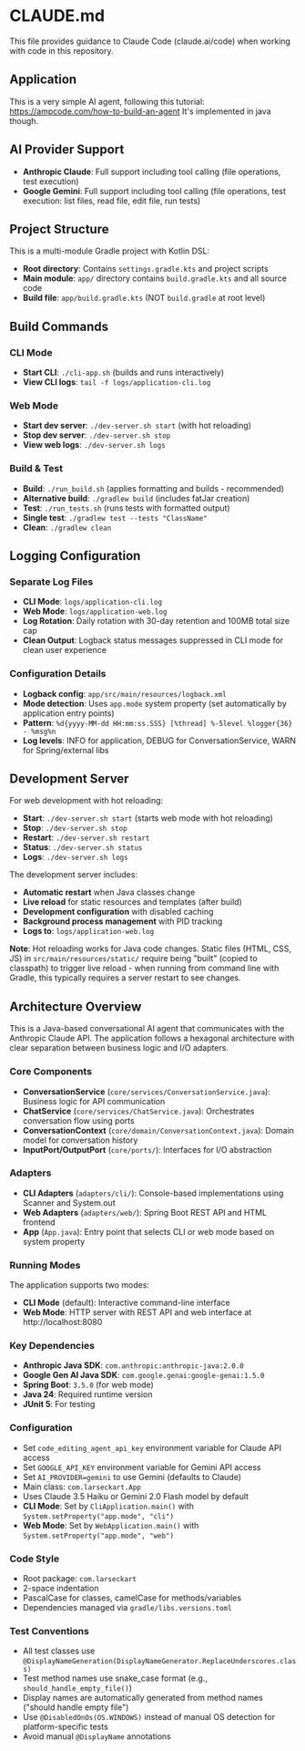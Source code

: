 # CLAUDE.md

This file provides guidance to Claude Code (claude.ai/code) when working with code in this repository.

## Application

This is a very simple AI agent, following this tutorial: https://ampcode.com/how-to-build-an-agent
It's implemented in java though.

## AI Provider Support
- **Anthropic Claude**: Full support including tool calling (file operations, test execution)
- **Google Gemini**: Full support including tool calling (file operations, test execution: list files, read file, edit file, run tests)


## Project Structure

This is a multi-module Gradle project with Kotlin DSL:
- **Root directory**: Contains `settings.gradle.kts` and project scripts
- **Main module**: `app/` directory contains `build.gradle.kts` and all source code
- **Build file**: `app/build.gradle.kts` (NOT `build.gradle` at root level)

## Build Commands

### CLI Mode
- **Start CLI**: `./cli-app.sh` (builds and runs interactively)
- **View CLI logs**: `tail -f logs/application-cli.log`

### Web Mode  
- **Start dev server**: `./dev-server.sh start` (with hot reloading)
- **Stop dev server**: `./dev-server.sh stop`
- **View web logs**: `./dev-server.sh logs`

### Build & Test
- **Build**: `./run_build.sh` (applies formatting and builds - recommended)
- **Alternative build**: `./gradlew build` (includes fatJar creation)
- **Test**: `./run_tests.sh` (runs tests with formatted output)
- **Single test**: `./gradlew test --tests "ClassName"`
- **Clean**: `./gradlew clean`

## Logging Configuration

### Separate Log Files
- **CLI Mode**: `logs/application-cli.log`
- **Web Mode**: `logs/application-web.log`
- **Log Rotation**: Daily rotation with 30-day retention and 100MB total size cap
- **Clean Output**: Logback status messages suppressed in CLI mode for clean user experience

### Configuration Details
- **Logback config**: `app/src/main/resources/logback.xml`
- **Mode detection**: Uses `app.mode` system property (set automatically by application entry points)
- **Pattern**: `%d{yyyy-MM-dd HH:mm:ss.SSS} [%thread] %-5level %logger{36} - %msg%n`
- **Log levels**: INFO for application, DEBUG for ConversationService, WARN for Spring/external libs

## Development Server

For web development with hot reloading:

- **Start**: `./dev-server.sh start` (starts web mode with hot reloading)
- **Stop**: `./dev-server.sh stop`
- **Restart**: `./dev-server.sh restart`
- **Status**: `./dev-server.sh status`
- **Logs**: `./dev-server.sh logs`

The development server includes:
- **Automatic restart** when Java classes change
- **Live reload** for static resources and templates (after build)
- **Development configuration** with disabled caching
- **Background process management** with PID tracking
- **Logs to**: `logs/application-web.log`

**Note**: Hot reloading works for Java code changes. Static files (HTML, CSS, JS) in `src/main/resources/static/` require being "built" (copied to classpath) to trigger live reload - when running from command line with Gradle, this typically requires a server restart to see changes.

## Architecture Overview

This is a Java-based conversational AI agent that communicates with the Anthropic Claude API. The application follows a hexagonal architecture with clear separation between business logic and I/O adapters.

### Core Components

- **ConversationService** (`core/services/ConversationService.java`): Business logic for API communication
- **ChatService** (`core/services/ChatService.java`): Orchestrates conversation flow using ports
- **ConversationContext** (`core/domain/ConversationContext.java`): Domain model for conversation history
- **InputPort/OutputPort** (`core/ports/`): Interfaces for I/O abstraction

### Adapters

- **CLI Adapters** (`adapters/cli/`): Console-based implementations using Scanner and System.out
- **Web Adapters** (`adapters/web/`): Spring Boot REST API and HTML frontend
- **App** (`App.java`): Entry point that selects CLI or web mode based on system property

### Running Modes

The application supports two modes:
- **CLI Mode** (default): Interactive command-line interface
- **Web Mode**: HTTP server with REST API and web interface at http://localhost:8080

### Key Dependencies

- **Anthropic Java SDK**: `com.anthropic:anthropic-java:2.0.0`
- **Google Gen AI Java SDK**: `com.google.genai:google-genai:1.5.0`
- **Spring Boot**: `3.5.0` (for web mode)
- **Java 24**: Required runtime version
- **JUnit 5**: For testing

### Configuration

- Set `code_editing_agent_api_key` environment variable for Claude API access
- Set `GOOGLE_API_KEY` environment variable for Gemini API access
- Set `AI_PROVIDER=gemini` to use Gemini (defaults to Claude)
- Main class: `com.larseckart.App`
- Uses Claude 3.5 Haiku or Gemini 2.0 Flash model by default
- **CLI Mode**: Set by `CliApplication.main()` with `System.setProperty("app.mode", "cli")`
- **Web Mode**: Set by `WebApplication.main()` with `System.setProperty("app.mode", "web")`

### Code Style

- Root package: `com.larseckart`
- 2-space indentation
- PascalCase for classes, camelCase for methods/variables
- Dependencies managed via `gradle/libs.versions.toml`

### Test Conventions

- All test classes use `@DisplayNameGeneration(DisplayNameGenerator.ReplaceUnderscores.class)`
- Test method names use snake_case format (e.g., `should_handle_empty_file()`)
- Display names are automatically generated from method names ("should handle empty file")
- Use `@DisabledOnOs(OS.WINDOWS)` instead of manual OS detection for platform-specific tests
- Avoid manual `@DisplayName` annotations